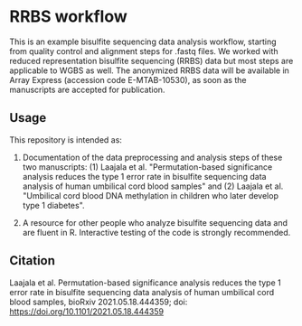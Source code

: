 # RRBS workflow

This is an example bisulfite sequencing data analysis workflow, starting from quality control and alignment steps for .fastq files. We worked with reduced representation bisulfite sequencing (RRBS) data but most steps are applicable to WGBS as well. The anonymized RRBS data will be available in Array Express (accession code E-MTAB-10530), as soon as the manuscripts are accepted for publication.

## Usage

This repository is intended as:

1. Documentation of the data preprocessing and analysis steps of these two manuscripts: (1) Laajala et al. "Permutation-based significance analysis reduces the type 1 error rate in bisulfite sequencing data analysis of human umbilical cord blood samples" and (2) Laajala et al. "Umbilical cord blood DNA methylation in children who later develop type 1 diabetes".

2. A resource for other people who analyze bisulfite sequencing data and are fluent in R. Interactive testing of the code is strongly recommended.

## Citation

Laajala et al. Permutation-based significance analysis reduces the type 1 error rate in bisulfite sequencing data analysis of human umbilical cord blood samples, bioRxiv 2021.05.18.444359; doi: https://doi.org/10.1101/2021.05.18.444359



